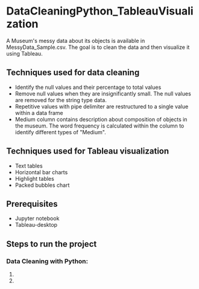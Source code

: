# DataCleaningPython_TableauVisualization
A Museum's messy data about its objects is available in MessyData_Sample.csv. The goal is to clean the data and then visualize it using Tableau.

## Techniques used for data cleaning
* Identify the null values and their percentage to total values
* Remove null values when they are insignificantly small. The null values are removed for the string type data.
* Repetitive values with pipe delimiter are restructured to a single value within a data frame
* Medium column contains description about composition of objects in the museum. The word frequency is calculated within the column to identify different types of "Medium".
## Techniques used for Tableau visualization
* Text tables
* Horizontal bar charts
* Highlight tables
* Packed bubbles chart
## Prerequisites
* Jupyter notebook
* Tableau-desktop
## Steps to run the project

### Data Cleaning with Python:
1. 
2. 
